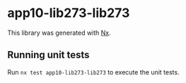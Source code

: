 # app10-lib273-lib273

This library was generated with [Nx](https://nx.dev).

## Running unit tests

Run `nx test app10-lib273-lib273` to execute the unit tests.
